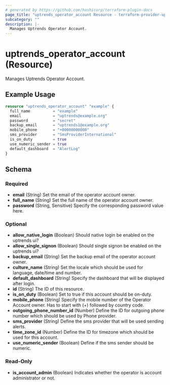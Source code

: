 ```yaml
---
# generated by https://github.com/hashicorp/terraform-plugin-docs
page_title: "uptrends_operator_account Resource - terraform-provider-uptrends"
subcategory: ""
description: |-
  Manages Uptrends Operator Account.
---
```


# uptrends_operator_account (Resource)

Manages Uptrends Operator Account.

## Example Usage

```terraform
resource "uptrends_operator_account" "example" {
  full_name          = "example"
  email              = "uptrends@example.org"
  password           = "secret"
  backup_email       = "uptrends1@example.org"
  mobile_phone       = "+00000000000"
  sms_provider       = "SmsProviderInternational"
  is_on_duty         = true
  use_numeric_sender = true
  default_dashboard  = "AlertLog"
}
```

<!-- schema generated by tfplugindocs -->
## Schema

### Required

- **email** (String) Set the email of the operator account owner.
- **full_name** (String) Set the full name of the operator account owner.
- **password** (String, Sensitive) Specify the corresponding password value here.

### Optional

- **allow_native_login** (Boolean) Should native login be enabled on the uptrends ui?
- **allow_single_signon** (Boolean) Should single signon be enabled on the uptrends ui?
- **backup_email** (String) Set the backup email of the operator account owner.
- **culture_name** (String) Set the locale which should be used for language, date/time and number.
- **default_dashboard** (String) Specify the dashboard that will be displayed after login.
- **id** (String) The ID of this resource.
- **is_on_duty** (Boolean) Set to true if this account should be on-duty.
- **mobile_phone** (String) Specify the mobile number of the Operator Account owner. Has to start with (+) followed by country code.
- **outgoing_phone_number_id** (Number) Define the ID for outgoing phone number which should be used by Phone provider.
- **sms_provider** (String) Define the sms provider that will be used sending alerts.
- **time_zone_id** (Number) Define the ID for timezone which should be used for this account.
- **use_numeric_sender** (Boolean) Define if the sms sender should be numeric.

### Read-Only

- **is_account_admin** (Boolean) Indicates whether the operator is account administrator or not.


